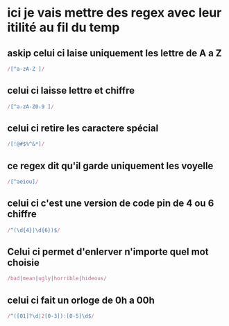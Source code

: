 # ici je vais mettre des regex avec leur itilité au fil du temp

## askip celui ci laise uniquement les lettre de A a Z 
```js
/[^a-zA-Z ]/

```
## celui ci laisse lettre et chiffre

```js
/[^a-zA-Z0-9 ]/
```

## celui ci retire les caractere spécial 
```js
/[!@#$%^&*]/
```

## ce regex dit qu'il garde uniquement les voyelle 
```js
/[^aeiou]/
```

## celui ci c'est une version de code pin de 4 ou 6 chiffre
```js
/^(\d{4}|\d{6})$/
```

## Celui ci permet d'enlerver n'importe quel mot choisie 
```js
/bad|mean|ugly|horrible|hideous/
```
## celui ci fait un orloge de 0h     a 00h 
```js
/^([01]?\d|2[0-3]):[0-5]\d$/
```